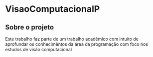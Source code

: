 # VisaoComputacionalP

## Sobre o projeto
<p>Este trabalho faz parte de um trabalho acadêmico com intuito de aprofundar os conhecimêntos da área da programação com foco nos estudos de visão computacional</p>



